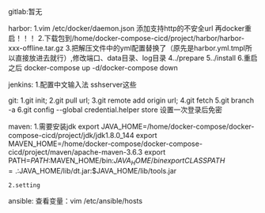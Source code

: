 gitlab:暂无

harbor:
    1.vim /etc/docker/daemon.json 添加支持http的不安全url  再docker重启！！！
    2.下载包到/home/docker-compose-cicd/project/harbor/harbor-xxx-offline.tar.gz
    3.把解压文件中的yml配置替换了（原先是harbor.yml.tmpl所以直接放进去就行）,修改端口、data目录、log目录
    4../prepare
    5../install
    6.重启之后  docker-compose up -d/docker-compose down


jenkins:
    1.配置中文输入法 sshserver这些

git:
    1.git init;
    2.git pull url;
    3.git remote add origin url;
    4.git fetch
    5.git branch -a
    6.git config --global credential.helper store  设置一次登录后免密
    
maven:
    1.需要安装jdk
    export JAVA_HOME=/home/docker-compose/docker-compose-cicd/project/jdk/jdk1.8.0_144
    export MAVEN_HOME=/home/docker-compose/docker-compose-cicd/project/maven/apache-maven-3.6.3
    export PATH=$PATH:$MAVEN_HOME/bin:$JAVA_HOME/bin
    export CLASSPATH=.:$JAVA_HOME/lib/dt.jar:$JAVA_HOME/lib/tools.jar
    
    2.setting
ansible:
    查看变量：vim /etc/ansible/hosts
